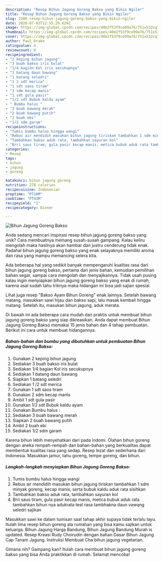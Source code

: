 ```yaml
---
description: "Resep Bihun Jagung Goreng Bakso yang Bikin Ngiler"
title: "Resep Bihun Jagung Goreng Bakso yang Bikin Ngiler"
slug: 2506-resep-bihun-jagung-goreng-bakso-yang-bikin-ngiler
date: 2020-07-02T12:55:29.624Z
image: https://img-global.cpcdn.com/recipes/40e2f53f9ce09a76/751x532cq70/bihun-jagung-goreng-bakso-foto-resep-utama.jpg
thumbnail: https://img-global.cpcdn.com/recipes/40e2f53f9ce09a76/751x532cq70/bihun-jagung-goreng-bakso-foto-resep-utama.jpg
cover: https://img-global.cpcdn.com/recipes/40e2f53f9ce09a76/751x532cq70/bihun-jagung-goreng-bakso-foto-resep-utama.jpg
author: Paul Drake
ratingvalue: 4
reviewcount: 8
recipeingredient:
- "2 keping bihun jagung"
- "3 buah bakso iris bulat"
- "1/4 bagian Kol iris secukupnya"
- "1 batang daun bawang"
- "1 batang seledri"
- "1 2 sdt merica"
- "1 sdt saos tiram"
- "2 sdm kecap manis"
- "1 sdt gula pasir"
- "1/2 sdt Bubuk kaldu ayam"
- " Bumbu halus "
- "3 buah bawang merah"
- "2 buah bawang putih"
- "2 buah ebi"
- "1/2 sdm garam"
recipeinstructions:
- "Tumis bumbu halus hingga wangi"
- "Rebus air mendidih masukan bihun jagung tiriskan tambahkan 1 sdm minyak goreng, kecap manis, serta bubuk kaldu aduk rata sisihkan"
- "Tambahkan bakso aduk rata, tambahkan sayuran kol"
- "Brri saus tiram, gula pasir kecap manis, metica bubuk aduk rata tambahkan bihun nya adukrata test rasa tambhakna daun vawqng seledri sajikan"
categories:
- Resep
tags:
- bihun
- jagung
- goreng

katakunci: bihun jagung goreng 
nutrition: 278 calories
recipecuisine: Indonesian
preptime: "PT10M"
cooktime: "PT43M"
recipeyield: "1"
recipecategory: Dinner

---
```



![Bihun Jagung Goreng Bakso](https://img-global.cpcdn.com/recipes/40e2f53f9ce09a76/751x532cq70/bihun-jagung-goreng-bakso-foto-resep-utama.jpg)

Anda sedang mencari inspirasi resep bihun jagung goreng bakso yang unik? Cara membuatnya memang susah-susah gampang. Kalau keliru mengolah maka hasilnya akan hambar dan justru cenderung tidak enak. Padahal bihun jagung goreng bakso yang enak selayaknya memiliki aroma dan rasa yang mampu memancing selera kita.

Ada beberapa hal yang sedikit banyak mempengaruhi kualitas rasa dari bihun jagung goreng bakso, pertama dari jenis bahan, kemudian pemilihan bahan segar, sampai cara mengolah dan menyajikannya. Tidak usah pusing kalau ingin menyiapkan bihun jagung goreng bakso yang enak di rumah, karena asal sudah tahu triknya maka hidangan ini bisa jadi sajian spesial.

Lihat juga resep &#34;Bakso Ayam Bihun Goreng&#34; enak lainnya. Setelah bawang matang, masukkan sawi hijau dan bakso sapi, lalu masak kembali hingga matang. Setelah itu, masukan bihun jagung, aduk merata.


Di bawah ini ada beberapa cara mudah dan praktis untuk membuat bihun jagung goreng bakso yang siap dikreasikan. Anda dapat membuat Bihun Jagung Goreng Bakso memakai 15 jenis bahan dan 4 tahap pembuatan. Berikut ini cara untuk membuat hidangannya.

<!--inarticleads1-->

##### Bahan-bahan dan bumbu yang dibutuhkan untuk pembuatan Bihun Jagung Goreng Bakso:

1. Gunakan 2 keping bihun jagung
1. Sediakan 3 buah bakso iris bulat
1. Sediakan 1/4 bagian Kol iris secukupnya
1. Sediakan 1 batang daun bawang
1. Siapkan 1 batang seledri
1. Sediakan 1 /2 sdt merica
1. Gunakan 1 sdt saos tiram
1. Gunakan 2 sdm kecap manis
1. Ambil 1 sdt gula pasir
1. Gunakan 1/2 sdt Bubuk kaldu ayam
1. Gunakan  Bumbu halus :
1. Sediakan 3 buah bawang merah
1. Siapkan 2 buah bawang putih
1. Ambil 2 buah ebi
1. Sediakan 1/2 sdm garam


Karena bihun lebih menyehatkan dari pada indomi. Olahan bihun goreng dengan aneka rempah-rempah dan bahan-bahan yang berkualitas dapat membentuk kualitas rasa yang sedap. Resep lezat dan sederhana dari Indonesia. Masukkan jamur, tahu goreng, tempe goreng, dan bihun. 

<!--inarticleads2-->

##### Langkah-langkah menyiapkan Bihun Jagung Goreng Bakso:

1. Tumis bumbu halus hingga wangi
1. Rebus air mendidih masukan bihun jagung tiriskan tambahkan 1 sdm minyak goreng, kecap manis, serta bubuk kaldu aduk rata sisihkan
1. Tambahkan bakso aduk rata, tambahkan sayuran kol
1. Brri saus tiram, gula pasir kecap manis, metica bubuk aduk rata tambahkan bihun nya adukrata test rasa tambhakna daun vawqng seledri sajikan


Masukkan sawi ke dalam tumisan saat tahap akhir supaya tidak terlalu layu. Itulah lima resep bihun goreng ala rumahan yang bisa kamu sajikan untuk keluarga. Bihun Jagung Harga Bandung, Bihun Jagung Bandung Murah is updated. Resep Kreasi Rudy Choirudin dengan bahan Dasar Bihun Jagung Cap Tanam Jagung. Instruksi Membuat Cha bihun jagung vegetarian. 

Gimana nih? Gampang kan? Itulah cara membuat bihun jagung goreng bakso yang bisa Anda praktikkan di rumah. Selamat mencoba!
